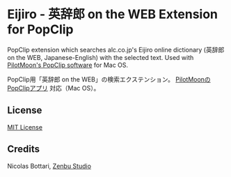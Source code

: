 # Eijiro - 英辞郎 on the WEB Extension for PopClip

PopClip extension which searches alc.co.jp's Eijiro online dictionary (英辞郎 on the WEB, Japanese-English) with the selected text.
Used with [PilotMoon's PopClip software](https://pilotmoon.com/popclip/) for Mac OS.

PopClip用「英辞郎 on the WEB」の検索エクステンション。
[PilotMoonのPopClipアプリ](https://pilotmoon.com/popclip/) 対応（Mac OS）。

## License

[MIT License](http://opensource.org/licenses/MIT)

## Credits

Nicolas Bottari, [Zenbu Studio](https://zenbustudio.com)